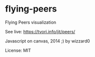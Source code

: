 flying-peers
============

Flying Peers visualization

See live: https://tvori.info/jit/peers/

Javascript on canvas, 2014 ;) by wizzard0

License: MIT
